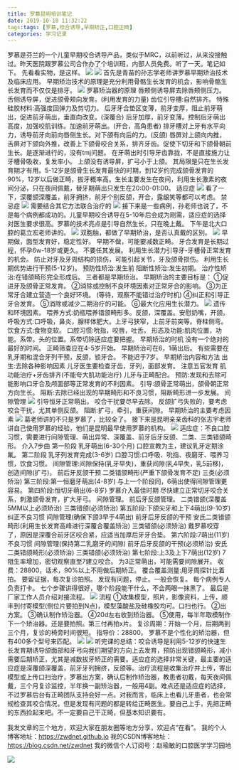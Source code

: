 ```yaml
---
title: 罗慕昆明培训笔记
date: 2019-10-18 11:32:22
tags:tags: [罗慕,咬合诱导,早期矫正,口腔正畸]
categories: 学习记录
---
```

罗慕是芬兰的一个儿童早期咬合诱导产品，类似于MRC，以前听过，从来没接触过。昨天医院跟罗慕公司合作办了个培训班，内部人员免费。听了一天。笔记如下。
先看看实物，是这样。
![](https://zymblog-1258069789.cos.ap-chengdu.myqcloud.com/blog0163-lmpx/01.png)
![](https://zymblog-1258069789.cos.ap-chengdu.myqcloud.com/blog0163-lmpx/02.png)
首先是青苗的孙志学老师讲罗慕早期矫治技术及临床应用。
早期矫治技术的原理是充分利用骨骼生长发育的机会，影响骨骼生长发育而不仅仅是排牙。
![](https://zymblog-1258069789.cos.ap-chengdu.myqcloud.com/blog0163-lmpx/03.png)
罗慕矫治器的原理
唇颊侧诱导屏去除唇颊侧压力。
舌侧诱导屏，促进颌骨颊向发育。(利用发育的力量)
齿位引导槽:自然排齐。
特殊硅胶材料:高强度回弹力及剪切力。
后牙牙合垫区变薄，前牙变厚，阻止前牙萌出，促进前牙萌出，垂直向改变。(深覆合)
后牙加厚，前牙变薄。控制后牙萌出高度，加强咬肌训练。加速前牙萌出。(开合，高角患者)
排牙槽对上牙有水平向力，诱导前牙向前向唇侧生长。对下颌有向后的力。(反颌)
唇屏对上颌向内推，舌屏对下颌向外推，改善上下颌骨咬合关系，排齐牙齿。促使下切牙和下颌骨朝前生长。是逐渐进行的，没有tmj问题。
在牙萌出时引导牙齿靠拢，不是直接施力让牙槽骨吸收，复发率小。
上颌没有诱导屏，扩弓小于上颌。
其局限是只在生长发育期才有用。5-12岁是颌骨生长发育最快的时期，到12岁约完成颌骨发育的90%，12岁以后做正畸，拔牙概率高。生长主要发生在夜间，利用生长激素的夜间分泌，只在夜间佩戴，替牙期萌出只发生在20:00-01:00。
适应症
![](https://zymblog-1258069789.cos.ap-chengdu.myqcloud.com/blog0163-lmpx/04.png)
看了一下，深覆颌深覆盖，前牙拥挤，前牙个别反颌，开合，露龈笑等都可以考虑。
禁忌症
![](https://zymblog-1258069789.cos.ap-chengdu.myqcloud.com/blog0163-lmpx/05.png)
需要结合其它方法联合治疗的
![](https://zymblog-1258069789.cos.ap-chengdu.myqcloud.com/blog0163-lmpx/06.png)
接下来是一些病例，孙老师也说了，不是每个病例都成功的。儿童早期咬合诱导在5-10年后会成为刚需，适应症的选择对医生要求很高。罗慕的技术亮点是引导自然生长，只在晚上戴。
下午是北大口腔的葛立宏老师讲的。
![](https://zymblog-1258069789.cos.ap-chengdu.myqcloud.com/blog0163-lmpx/07.png)
双胞胎，都做了早期矫治，是否认真戴的区别。 
![](https://zymblog-1258069789.cos.ap-chengdu.myqcloud.com/blog0163-lmpx/08.png)
早期做，面型发育好，稳定性好。
早期不做，可能要减数正畸。
牙合发育是长期过程，怀孕6w-18岁或更久。
不要任其发展。
利用生长潜力引导牙-牙槽骨正常发育的机会。
防止对牙及牙周结构的损伤，可能引起关节，牙及颌骨损伤。
利用生长期优势进行干预(5-12岁)。
预防性矫治:发生前
阻断性矫治:发生初期。
治疗性矫治:在错颌畸形完全形成后。
三者都是早期矫治。
早期矫治的主要目标是：
①促进牙及颌骨正常发育。
②消除或控制不良环境因素对正常牙合的影响。
③为正常牙合建立营造一个良好环境。
(等待，观察不能错过治疗时机)
④纠正和引导正牙合发育。
⑤消除或减少二期治疗的可能。
⑥最大化应用生长潜力。
![](https://zymblog-1258069789.cos.ap-chengdu.myqcloud.com/blog0163-lmpx/09.png)
遗传和环境因素。
喂养方式:奶瓶喂养错颌畸形多。反颌，深覆盖。安慰奶嘴，开颌。
呼吸方式:口呼吸，鼻炎，腺样体肥大。上牙弓狭窄，上前牙前突等。脊柱侧弯。
饮食方式:食物变软。
口腔习惯:吮指，咬唇，吐舌。
形态及功能:肌肉位置，功能。系带。头的位置。系带切除适应症要把握。
早期矫治的时机
没有一个绝对的最好的时间。
正畸筛查应在4-5岁开始。
早期矫治可在6，1萌出后。
有些需要在乳牙期和混合牙列干预，反颌，锁牙合。
不能迟于7岁。
早期矫治内容和方法
出生:去除各种影响因素
儿牙医生要检查牙齿，牙列，面部发育。
注意五官发育
肌功能治疗+牙齿排齐(不能夸大肌功能治疗)
儿牙与正畸配合。
预防:发现和去除可能影响口牙合及颅面部等正常发育的不利因素。
引导:颌骨正常萌出，颌骨朝正常方向生长。
阻断:去除已经出现的早期畸形和不良习惯，阻断畸形进一步发展。
间隙管理
![](https://zymblog-1258069789.cos.ap-chengdu.myqcloud.com/blog0163-lmpx/10.png)
引导恒牙正常萌出。
咬合干扰要尽早去除。
反颌扩弓失败的，要考虑咬合干扰，尤其单侧反颌。
阻断:扩弓，牵引，重获间隙。
早期矫治的主要考虑因素
![](https://zymblog-1258069789.cos.ap-chengdu.myqcloud.com/blog0163-lmpx/11.png)
葛老师讲的不只是罗慕了，比较全了。
接下来是昆明亲亲齿科的张志宇老师讲自己使用罗慕的经验，他们是昆明最早使用罗慕的机构。
![](https://zymblog-1258069789.cos.ap-chengdu.myqcloud.com/blog0163-lmpx/12.png)
适应症：不良口腔习惯，需要进行间隙管理、萌出异常、深覆盖、前牙后牙反颌、二类、三类错颌畸形。
介入7步曲
第一阶段 乳牙萌出(6-30个月)
口腔宣教为主，建议乳牙定期涂氟。
第二阶段 乳牙列发育完成(3-6岁)
口腔习惯:口呼吸、吮指、夜磨牙、喂养习惯，饮食习惯。
间隙管理:间隙保持(乳牙早失)，重获间隙(乳4早失，乳5前移)，创造间隙(扩弓)。
前后牙反颌干预
二类错颌畸形(严重下颌骨发育不足)
三类(必须矫治)
第三阶段:第一恒磨牙萌出(4-8岁)
与上一个阶段同，6萌出使得间隙管理更容易。
第四阶段:恒切牙萌出(6-8岁)
罗慕介入最佳时期
尽快建立正常切牙咬合关系，刺激颌骨发育，扩大牙弓。
间隙管理。
前后牙反颌管理。
二类错颌(深覆盖5MM以上必须矫治)
三类错颌(必须矫治)
第五阶段:下颌尖牙和上下4萌出(9-10岁)
纠正不良习惯
间隙管理(确保下颌3早于4萌出)
前牙后牙反颌的干预
安氏二类错颌畸形(利用生长发育高峰进行深覆合覆盖矫治)
三类错颌(必须矫治)
戴罗慕咬穿了，原因是深覆合前牙区咬合紧，应适当加厚后牙牙合垫。
第六阶段:7萌出(11岁)
不良习惯
间隙管理(保持第二乳磨牙的间隙)
前牙后牙反颌的干预(必须矫治)
安氏二类错颌畸形(必须矫治)
三类错颌(必须矫治)
第七阶段:上3及上下7萌出(12岁)
7阻生率增加，密切观察直至7建立咬合。
为3正常萌出，可能需要间隙展开。
收费：28800，话术，90%以上不用做后期矫正。
覆合覆盖测量:用牙周探针比着拍。
要留证据，每次复诊拍照。
发现有问题，停止。一般会恢复。
每个病例专人负责打卡。
七个步骤讲得很好，哪个阶段能干什么，不会两眼一抹黑了。
最后是厂家工作人员介绍对接流程。
![](https://zymblog-1258069789.cos.ap-chengdu.myqcloud.com/blog0163-lmpx/13.png)
流程
①收集模型，照片，影像资料，上传，顺丰到付寄模型(侧位片要拍到N点)，模型藻酸盐及硅橡胶均可。口扫也行。
②出方案。
③确认制作矫治器。
④20d左右收到矫治器。
⑤使用，每半年取模制作下一个矫治器。还是要拍照。第三付再拍x片。
复诊周期：开始一个月，后期两到三个月，复诊的椅旁时间很短。
指导价：28800。
罗慕不是个性化的矫治器，但有400多个型号来匹配。
![](https://zymblog-1258069789.cos.ap-chengdu.myqcloud.com/blog0163-lmpx/14.png)
![](https://zymblog-1258069789.cos.ap-chengdu.myqcloud.com/blog0163-lmpx/15.png)
听完课的总结：咬合诱导是利用5-12岁的快速生长发育期诱导颌面部和牙弓向我们期望的方向上去发育，预防出现错颌畸形，减小需要后期矫正，尤其是减数拔牙矫正的需要。适应症的选择非常关键，最主要的适应症是深覆颌深覆盖，前牙牙列拥挤，反颌等。治疗流程是收集治疗并上传，寄出模型或上传口扫治疗，罗慕出方案，确认后制作矫治器，教患者初戴，每天夜间佩戴，三个月复诊监控，半年换一副矫治器，一般用4副。难点还是适应症的选择，不过罗慕后台有正畸团队支持会好一点。对我而言，临床上也看儿牙患者，也会常规检查其咬合情况，但是发现有问题的都是转给正畸医生。要自己上手，先把正畸的东西捡起来吧。不一定要自己干正畸，但基本知识要有。

我发文章的三个地方，欢迎大家在朋友圈等地方分享，欢迎点“在看”。
我的个人博客地址：https://zwdnet.github.io
我的CSDN博客地址：https://blog.csdn.net/zwdnet
我的微信个人订阅号：赵瑜敏的口腔医学学习园地


![](https://zymblog-1258069789.cos.ap-chengdu.myqcloud.com/other/wx.jpg)
